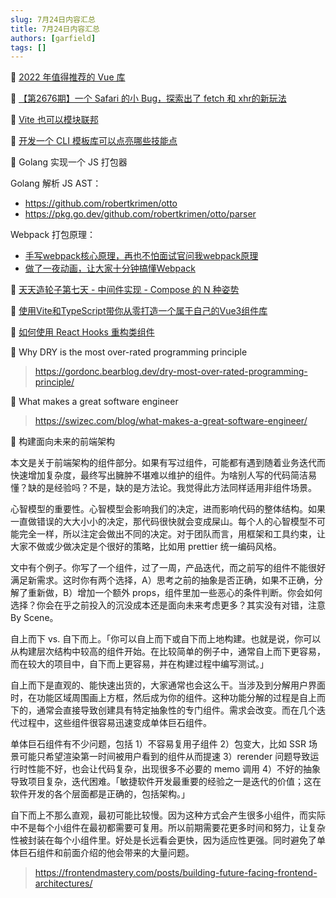 ```yaml
---
slug: 7月24日内容汇总
title: 7月24日内容汇总
authors: [garfield]
tags: []
---
```


📒 [2022 年值得推荐的 Vue 库](https://mp.weixin.qq.com/s/aXsmf95WsB31r5PnOZEF9A)

📒 [【第2676期】一个 Safari 的小 Bug，探索出了 fetch 和 xhr的新玩法](https://mp.weixin.qq.com/s/jqRxNAI5C2NdxVX-pthFpg)

📒 [Vite 也可以模块联邦](https://juejin.cn/post/7122114817581645832)

📒 [开发一个 CLI 模板库可以点亮哪些技能点](https://juejin.cn/post/7121929203032784910)

📒 Golang 实现一个 JS 打包器

Golang 解析 JS AST：

- https://github.com/robertkrimen/otto
- https://pkg.go.dev/github.com/robertkrimen/otto/parser

Webpack 打包原理：

- [手写webpack核心原理，再也不怕面试官问我webpack原理](https://juejin.cn/post/6854573217336541192)
- [做了一夜动画，让大家十分钟搞懂Webpack](https://juejin.cn/post/6961961165656326152)

📒 [天天造轮子第七天 - 中间件实现 - Compose 的 N 种姿势](https://juejin.cn/post/6893338774088974343)

📒 [使用Vite和TypeScript带你从零打造一个属于自己的Vue3组件库](https://juejin.cn/post/7117886038126624805)

📒 [如何使用 React Hooks 重构类组件](https://mp.weixin.qq.com/s/rFb07qMzV-JrzvVlDEgUAg)

📒 Why DRY is the most over-rated programming principle

> https://gordonc.bearblog.dev/dry-most-over-rated-programming-principle/

📒 What makes a great software engineer

> https://swizec.com/blog/what-makes-a-great-software-engineer/

📒 构建面向未来的前端架构

本文是关于前端架构的组件部分。如果有写过组件，可能都有遇到随着业务迭代而快速增加复杂度，最终写出臃肿不堪难以维护的组件。为啥别人写的代码简洁易懂？缺的是经验吗？不是，缺的是方法论。我觉得此方法同样适用非组件场景。

心智模型的重要性。心智模型会影响我们的决定，进而影响代码的整体结构。如果一直做错误的大大小小的决定，那代码很快就会变成屎山。每个人的心智模型不可能完全一样，所以注定会做出不同的决定。对于团队而言，用框架和工具约束，让大家不做或少做决定是个很好的策略，比如用 prettier 统一编码风格。

文中有个例子。你写了一个组件，过了一周，产品迭代，而之前写的组件不能很好满足新需求。这时你有两个选择，A）思考之前的抽象是否正确，如果不正确，分解了重新做，B）增加一个额外 props，组件里加一些恶心的条件判断。你会如何选择？你会在乎之前投入的沉没成本还是面向未来考虑更多？其实没有对错，注意 By Scene。

自上而下 vs. 自下而上。「你可以自上而下或自下而上地构建。也就是说，你可以从构建层次结构中较高的组件开始。在比较简单的例子中，通常自上而下更容易，而在较大的项目中，自下而上更容易，并在构建过程中编写测试。」

自上而下是直观的、能快速出货的，大家通常也会这么干。当涉及到分解用户界面时，在功能区域周围画上方框，然后成为你的组件。这种功能分解的过程是自上而下的，通常会直接导致创建具有特定抽象性的专门组件。需求会改变。而在几个迭代过程中，这些组件很容易迅速变成单体巨石组件。

单体巨石组件有不少问题，包括 1）不容易复用子组件 2）包变大，比如 SSR 场景可能只希望渲染第一时间被用户看到的组件从而提速 3）rerender 问题导致运行时性能不好，也会让代码复杂，出现很多不必要的 memo 调用 4）不好的抽象导致项目复杂，迭代困难。「敏捷软件开发最重要的经验之一是迭代的价值；这在软件开发的各个层面都是正确的，包括架构。」

自下而上不那么直观，最初可能比较慢。因为这种方式会产生很多小组件，而实际中不是每个小组件在最初都需要可复用。所以前期需要花更多时间和努力，让复杂性被封装在每个小组件里。好处是长远看会更快，因为适应性更强。同时避免了单体巨石组件和前面介绍的他会带来的大量问题。

> https://frontendmastery.com/posts/building-future-facing-frontend-architectures/
